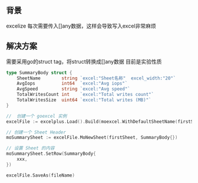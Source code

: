 ## 背景
excelize 每次需要传入[]any数据，这样会导致写入excel非常麻烦

## 解决方案
需要采用go的struct tag，将struct转换成[]any数据
目前是实验性质

```go
type SummaryBody struct {
    SheetName        string `excel:"Sheet名称"  excel_width:"20"`
    AvgIops          int64  `excel:"Avg iops"`
    AvgSpeed         string `excel:"Avg speed"`
    TotalWritesCount int    `excel:"Total writes count"`
    TotalWritesSize  uint64 `excel:"Total writes (MB)"`
}

//  创建一个 goexcel 实例
excelFile := excelplus.Load().Build(moexcel.WithDefaultSheetName(firstSheet))

// 创建一个 Sheet Header
moSummarySheet := excelFile.MoNewSheet(firstSheet, SummaryBody{})

// 设置 Sheet 的内容
moSummarySheet.SetRow(SummaryBody{
	xxx,
})

excelFile.SaveAs(fileName)
```
